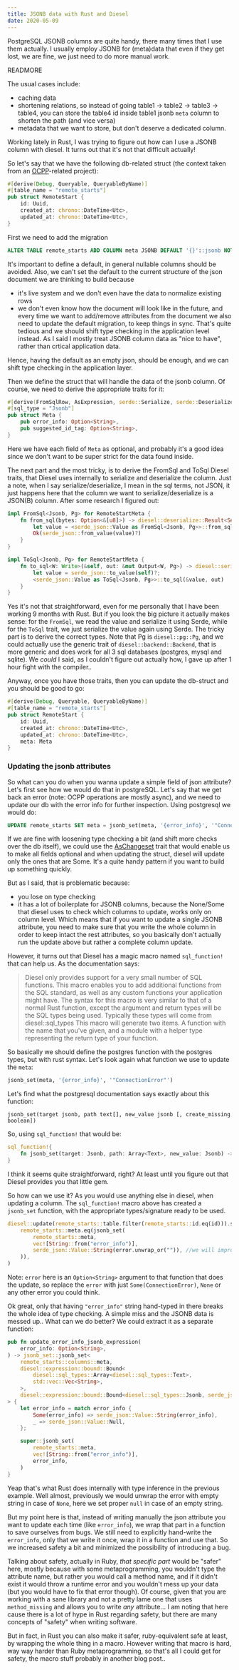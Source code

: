 ```yaml
---
title: JSONB data with Rust and Diesel
date: 2020-05-09
---
```



PostgreSQL JSONB columns are quite handy, there many times that I use them actually.
I usually employ JSONB for (meta)data that even if they get lost, we are fine,
we just need to do more manual work.

READMORE

The usual cases include:

* caching data
* shortening relations, so instead of going table1 -> table2 -> table3 -> table4, you can
store the table4 id inside table1 jsonb `meta` column to shorten the path (and vice versa)
* metadata that we want to store, but don't deserve a dedicated column.

Working lately in Rust, I was trying to figure out how can I use a JSONB column
with diesel. It turns out that it's not that difficult actually!

So let's say that we have the following db-related struct (the context taken from
an [OCPP](https://en.wikipedia.org/wiki/Open_Charge_Point_Protocol)-related project):

```rust
#[derive(Debug, Queryable, QueryableByName)]
#[table_name = "remote_starts"]
pub struct RemoteStart {
    id: Uuid,
    created_at: chrono::DateTime<Utc>,
    updated_at: chrono::DateTime<Utc>,
}
```

First we need to add the migration

```sql
ALTER TABLE remote_starts ADD COLUMN meta JSONB DEFAULT '{}'::jsonb NOT NULL;
```

It's important to define a default, in general nullable columns should be avoided.
Also, we can't set the default to the current structure of the json document we
are thinking to build because

  * it's live system and we don't even have the data to normalize existing rows
  *  we don't even know how the document will look like in the future, and every time
we want to add/remove attributes from the document we also need to update the default
migration, to keep things in sync. That's quite tedious and we should shift type
checking in the application level instead. As I said I mostly treat JSONB column data
as "nice to have", rather than crtical application data.

Hence, having the default as an empty json, should be enough, and we can shift
type checking in the application layer.

Then we define the struct that will handle the data of the jsonb column.
Of course, we need to derive the appropriate traits for it:

```rust
#[derive(FromSqlRow, AsExpression, serde::Serialize, serde::Deserialize, Debug, Default)]
#[sql_type = "Jsonb"]
pub struct Meta {
    pub error_info: Option<String>,
    pub suggested_id_tag: Option<String>,
}
```

Here we have each field of `Meta` as optional, and probably it's a good idea since
we don't want to be super strict for the data found inside.


The next part and the most tricky, is to derive the FromSql and ToSql Diesel traits,
that Diesel uses internally to serialize and deserialize the column.
Just a note, when I say serialize/deserialize, I mean in the sql terms, not JSON,
it just happens here that the column we want to serialize/deserialize is a JSON(B)
column.
After some research I figured out:

```rust
impl FromSql<Jsonb, Pg> for RemoteStartMeta {
    fn from_sql(bytes: Option<&[u8]>) -> diesel::deserialize::Result<Self> {
        let value = <serde_json::Value as FromSql<Jsonb, Pg>>::from_sql(bytes)?;
        Ok(serde_json::from_value(value)?)
    }
}

impl ToSql<Jsonb, Pg> for RemoteStartMeta {
    fn to_sql<W: Write>(&self, out: &mut Output<W, Pg>) -> diesel::serialize::Result {
        let value = serde_json::to_value(self)?;
        <serde_json::Value as ToSql<Jsonb, Pg>>::to_sql(&value, out)
    }
}
```

Yes it's not that straightforward, even for me personally that I have been working 9 months
with Rust. But if you look the big picture it actually makes sense: for the
`FromSql`, we read the value and serialize it using Serde, while for the `ToSql`
trait, we just serialize the value again using Serde. The tricky part is to derive
the correct types. Note that Pg is `diesel::pg::Pg`, and we could actually use
the generic trait of `diesel::backend::Backend`, that is more generic and does
work for all 3 sql databases (postgres, mysql and sqlite). We _could_ I said, as
I couldn't figure out actually how, I gave up after 1 hour fight with the compiler..

Anyway, once you have those traits, then you can update the db-struct and you
should be good to go:

```rust
#[derive(Debug, Queryable, QueryableByName)]
#[table_name = "remote_starts"]
pub struct RemoteStart {
    id: Uuid,
    created_at: chrono::DateTime<Utc>,
    updated_at: chrono::DateTime<Utc>,
    meta: Meta
}
```

### Updating the jsonb attributes
So what can you do when you wanna update a simple field of json attribute?
Let's first see how we would do that in postgreSQL. Let's say that we get back
an error (note: OCPP operations are mostly async), and we need to update our db
with the error info for further inspection.
Using postgresql we would do:

```sql
UPDATE remote_starts SET meta = jsonb_set(meta, '{error_info}', '"ConnectionError"');
```

If we are fine with loosening type checking a bit (and shift more checks over the
db itself), we could use the [AsChangeset](http://docs.diesel.rs/diesel/query_builder/derive.AsChangeset.html)
trait that would enable us to make all fields optional and when updating the
struct, diesel will update only the ones that are Some. It's a quite handy
pattern if you want to build up something quickly.

But as I said, that is problematic because:

* you lose on type checking
* it has a lot of boilerplate for JSONB columns, because the None/Some that diesel
uses to check which columns to update, works only on column level. Which means that
if you want to update a single JSONB attribute, you need to make sure that you
write the whole column in order to keep intact the rest attributes,
so you basically don't actually run the update above but rather a complete column
update.


However, it turns out that Diesel has a magic macro named `sql_function!` that
can help us. As the documentation says:

> Diesel only provides support for a very small number of SQL functions. This macro enables you to add additional functions from the SQL standard, as well as any custom functions your application might have.
> The syntax for this macro is very similar to that of a normal Rust function, except the argument and return types will be the SQL types being used. Typically these types will come from diesel::sql_types
> This macro will generate two items. A function with the name that you've given, and a module with a helper type representing the return type of your function.

So basically we should define the postgres function with the postgres types, but
with rust syntax. Let's look again what function we use to update the `meta`:

```sql
jsonb_set(meta, '{error_info}', '"ConnectionError"')
```

Let's find what the postgresql documentation says exactly about this function:

```
jsonb_set(target jsonb, path text[], new_value jsonb [, create_missing boolean])
```

So, using `sql_function!` that would be:

```rust
sql_function!{
    fn jsonb_set(target: Jsonb, path: Array<Text>, new_value: Jsonb) -> Jsonb
}
```


I think it seems quite straightforward, right? At least until you figure out that
Diesel provides you that little gem.

So how can we use it? As you would use anything else in diesel, when updating
a column. The `sql_function!` macro above has created a `jsonb_set` function,
with the appropriate types/signature ready to be used.

```rust
diesel::update(remote_starts::table.filter(remote_starts::id.eq(id))).set(
    remote_starts::meta.eq(jsonb_set(
        remote_starts::meta,
        vec![String::from("error_info")],
        serde_json::Value::String(error.unwrap_or("")), //we will improve that part later by assigning proper null
    )),
)
```

Note: `error` here is an `Option<String>` argument to that function that does the update, so
replace the `error` with just `Some(ConnectionError)`, `None` or any other error you
could think.

Ok great, only that having `"error_info"` string hand-typed in there breaks the
whole idea of type checking. A simple miss and the JSONB data is messed up..
What can we do better? We could extract it as a separate function:

```rust
pub fn update_error_info_jsonb_expression(
    error_info: Option<String>,
) -> jsonb_set::jsonb_set<
    remote_starts::columns::meta,
    diesel::expression::bound::Bound<
        diesel::sql_types::Array<diesel::sql_types::Text>,
        std::vec::Vec<String>,
    >,
    diesel::expression::bound::Bound<diesel::sql_types::Jsonb, serde_json::value::Value>,
> {
    let error_info = match error_info {
        Some(error_info) => serde_json::Value::String(error_info),
        _ => serde_json::Value::Null,
    };

    super::jsonb_set(
        remote_starts::meta,
        vec![String::from("error_info")],
        error_info,
    )
}
```

Yeap that's what Rust does internally with type inference in the previous example.
Well almost, previously we would unwrap the error with empty string in case of `None`,
here we set proper `null` in case of an empty string.

But my point here is that, instead of writing manually the json attribute you want
to update each time (like `error_info`), we wrap that part in a function to save
ourselves from bugs. We still need to explicitly hand-write the `error_info`, only
that we write it once, wrap it in a function and use that. So we increased safety
a bit and minimized the possibility of introducing a bug.

Talking about safety, actually in Ruby, _that specific part_ would be "safer" here,
mostly because with some metaprogramming, you wouldn't type the attribute name,
but rather you would call a method name, and if it didn't exist it would throw
a runtime error and you wouldn't mess up your data (but you would have to fix that
error though). Of course, given that you are working with a sane library and not
a pretty lame one that uses `method_missing` and allows you to write _any_ attribute...
I am noting that here cause there is a lot of hype in Rust regarding safety,
but there are many concepts of "safety" when writing software.

But in fact, in Rust you can also make it safer, ruby-equivalent safe at least, by wrapping
the whole thing in a macro. However writing that macro is hard, way
way harder than Ruby metaprogramming, so that's all I could get for safety,
the macro stuff probably in another blog post..



